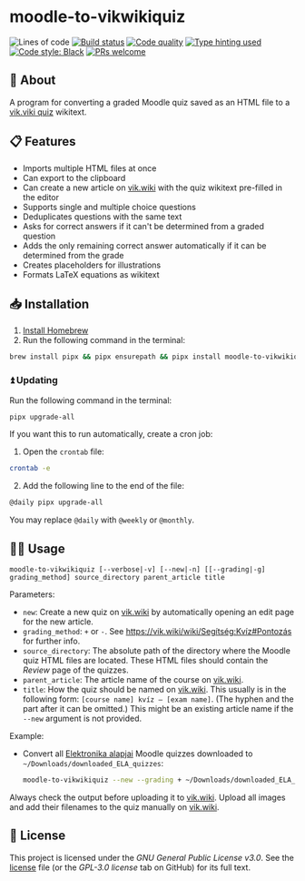 # moodle-to-vikwikiquiz

![Lines of code](https://img.shields.io/badge/lines_of_code-400+-blue)
[![Build status](https://scrutinizer-ci.com/g/gy-mate/moodle-to-vikwikiquiz/badges/build.png?b=main)](https://scrutinizer-ci.com/g/gy-mate/moodle-to-vikwikiquiz/build-status/main)
[![Code quality](https://img.shields.io/scrutinizer/quality/g/gy-mate/moodle-to-vikwikiquiz/main)](https://scrutinizer-ci.com/g/gy-mate/moodle-to-vikwikiquiz/)
[![Type hinting used](https://img.shields.io/badge/type_hinting-used-brightgreen)](https://docs.python.org/3/library/typing.html)
[![Code style: Black](https://img.shields.io/badge/code_style-black-black.svg)](https://github.com/psf/black)
[![PRs welcome](https://img.shields.io/badge/PRs-welcome-brightgreen)](https://docs.github.com/en/pull-requests/collaborating-with-pull-requests/proposing-changes-to-your-work-with-pull-requests/creating-a-pull-request)


## 📖 About

A program for converting a graded Moodle quiz saved as an HTML file to a [vik.viki quiz](https://vik.wiki/wiki/Segítség:Kvíz) wikitext.


## 📋 Features

* Imports multiple HTML files at once
* Can export to the clipboard
* Can create a new article on [vik.wiki](https://vik.wiki/) with the quiz wikitext pre-filled in the editor
* Supports single and multiple choice questions
* Deduplicates questions with the same text
* Asks for correct answers if it can't be determined from a graded question
* Adds the only remaining correct answer automatically if it can be determined from the grade
* Creates placeholders for illustrations
* Formats LaTeX equations as wikitext


## 📥 Installation

1. [Install Homebrew](https://brew.sh/#:~:text=Install%20Homebrew)
2. Run the following command in the terminal:
  ```bash
  brew install pipx && pipx ensurepath && pipx install moodle-to-vikwikiquiz
  ```

### ⏫ Updating

Run the following command in the terminal:

```bash
pipx upgrade-all
```

If you want this to run automatically, create a cron job:

1. Open the `crontab` file:
  ```bash
  crontab -e
  ```
2. Add the following line to the end of the file:
  ```bash
  @daily pipx upgrade-all
  ```
  You may replace `@daily` with `@weekly` or `@monthly`.



## 🧑‍💻 Usage

```text
moodle-to-vikwikiquiz [--verbose|-v] [--new|-n] [[--grading|-g] grading_method] source_directory parent_article title
```

Parameters:
* `new`: Create a new quiz on [vik.wiki](https://vik.wiki/) by automatically opening an edit page for the new article.
* `grading_method`: `+` or `-`. See https://vik.wiki/wiki/Segítség:Kvíz#Pontozás for further info.
* `source_directory`: The absolute path of the directory where the Moodle quiz HTML files are located. 
These HTML files should contain the _Review_ page of the quizzes.
* `parent_article`: The article name of the course on [vik.wiki](https://vik.wiki/).
* `title`: How the quiz should be named on [vik.wiki](https://vik.wiki/). This usually is in the following form: 
`[course name] kvíz – [exam name]`. (The hyphen and the part after it can be omitted.) 
This might be an existing article name if the `--new` argument is not provided.

Example:
* Convert all [Elektronika alapjai](https://vik.wiki/wiki/Elektronika_alapjai) Moodle quizzes downloaded to `~/Downloads/downloaded_ELA_quizzes`:
  ```bash
  moodle-to-vikwikiquiz --new --grading + ~/Downloads/downloaded_ELA_quizzes "Elektronika alapjai" "Elektronika alapjai kvíz"
  ```

Always check the output before uploading it to [vik.wiki](https://vik.wiki/). 
Upload all images and add their filenames to the quiz manually on [vik.wiki](https://vik.wiki/).

## 📜 License

This project is licensed under the _GNU General Public License v3.0_.
See the [license](copying.txt) file (or the _GPL-3.0 license_ tab on GitHub) for its full text.